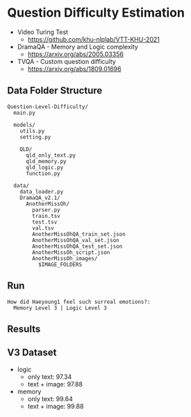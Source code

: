 # Question Difficulty Estimation
- Video Turing Test
  - https://github.com/khu-nlplab/VTT-KHU-2021
- DramaQA - Memory and Logic complexity <br>
  - https://arxiv.org/abs/2005.03356 <br>
- TVQA - Custom question difficulty <br>
  - https://arxiv.org/abs/1809.01696

## Data Folder Structure
```
Question-Level-Difficulty/
  main.py
  
  models/
    utils.py
    setting.py
    
    QLD/
      qld_only_text.py
      qld_memory.py
      qld_logic.py
      function.py
      
  data/
    data_loader.py
    DramaQA_v2.1/
      AnotherMissOh/
        parser.py
        train.tsv
        test.tsv
        val.tsv
        AnotherMissOhQA_train_set.json
        AnotherMissOhQA_val_set.json
        AnotherMissOhQA_test_set.json
        AnotherMissOh_script.json
        AnotherMissOh_images/
          $IMAGE_FOLDERS
```

## Run
  ```
  How did Haeyoung1 feel such surreal emotions?:
    Memory Level 3 | Logic Level 3 
  ```

## Results


## V3 Dataset
- logic
    - only text: 97.34
    - text + image: 97.88
- memory
    - only text: 99.64
    - text + image: 99.88
